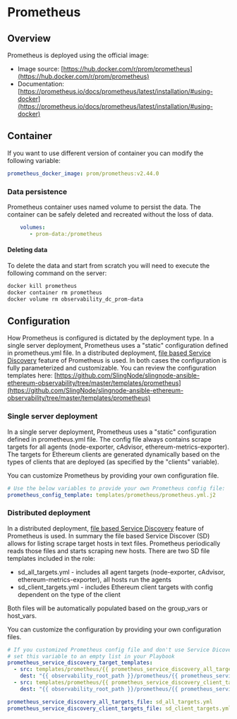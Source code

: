 # Prometheus

## Overview

Prometheus is deployed using the official image:

* Image source: [https://hub.docker.com/r/prom/prometheus](https://hub.docker.com/r/prom/prometheus)
* Documentation: [https://prometheus.io/docs/prometheus/latest/installation/#using-docker](https://prometheus.io/docs/prometheus/latest/installation/#using-docker)

## Container

If you want to use different version of container you can modify the following variable:

```yaml
prometheus_docker_image: prom/prometheus:v2.44.0
```

### Data persistence

Prometheus container uses named volume to persist the data. The container can be safely deleted and recreated without the loss of data.

```yaml
    volumes:
       - prom-data:/prometheus
```

#### Deleting data

To delete the data and start from scratch you will need to execute the following command on the server:

```bash
docker kill prometheus 
docker container rm prometheus 
docker volume rm observability_dc_prom-data
```

## Configuration

How Prometheus is configured is dictated by the deployment type. In a single server deployment, Prometheus uses a "static" configuration defined in prometheus.yml file. In a distributed deployment,  [file based Service Discovery](https://prometheus.io/docs/guides/file-sd/) feature of Prometheus is used. In both cases the configuration is fully parameterized and customizable. You can review the configuration templates here: [https://github.com/SlingNode/slingnode-ansible-ethereum-observability/tree/master/templates/prometheus](https://github.com/SlingNode/slingnode-ansible-ethereum-observability/tree/master/templates/prometheus)

### Single server deployment

In a single server deployment, Prometheus uses a "static" configuration defined in prometheus.yml file. The config file always contains scrape targets for all agents (node-exporter, cAdvisor, ethereum-metrics-exporter). The targets for Ethereum clients are generated dynamically based on the types of clients that are deployed (as specified by the "clients" variable).

You can customize Prometheus by providing your own configuration file.&#x20;

```yaml
# Use the below variables to provide your own Prometheus config file:
prometheus_config_template: templates/prometheus/prometheus.yml.j2
```

### Distributed deployment

In a distributed deployment,  [file based Service Discovery](https://prometheus.io/docs/guides/file-sd/) feature of Prometheus is used. In summary the file based Service Discover (SD) allows for listing scrape target hosts in text files. Prometheus periodically reads those files and starts scraping new hosts. There are two SD file templates included in the role:&#x20;

* sd\_all\_targets.yml - includes all agent targets (node-exporter, cAdvisor, ethereum-metrics-exporter), all hosts run the agents&#x20;
* sd\_client\_targets.yml - includes Ethereum client targets with config dependent on the type of the client

Both files will be automatically populated based on the group\_vars or host\_vars. &#x20;

You can  customize the configuration by providing your own configuration files.

```yaml
# If you customized Prometheus config file and don't use Service Dicovery
# set this variable to an empty list in your Playbook
prometheus_service_discovery_target_templates:
  - src: templates/prometheus/{{ prometheus_service_discovery_all_targets_file }}.j2
    dest: "{{ observability_root_path }}/prometheus/{{ prometheus_service_discovery_all_targets_file }}"
  - src: templates/prometheus/{{ prometheus_service_discovery_client_targets_file }}.j2
    dest: "{{ observability_root_path }}/prometheus/{{ prometheus_service_discovery_client_targets_file }}"

prometheus_service_discovery_all_targets_file: sd_all_targets.yml
prometheus_service_discovery_client_targets_file: sd_client_targets.yml
```
